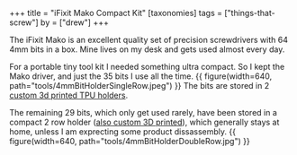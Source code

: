 +++
title = "iFixit Mako Compact Kit"
[taxonomies]
tags = ["things-that-screw"]
by = ["drew"]
+++

The iFixit Mako is an excellent quality set of precision screwdrivers with 64 4mm bits in a box. Mine lives on my desk and gets used almost every day.

For a portable tiny tool kit I needed something ultra compact. So I kept the Mako driver, and just the 35 bits I use all the time.
{{ figure(width=640, path="tools/4mmBitHolderSingleRow.jpeg") }}
The bits are stored in 2 [custom 3d printed TPU holders](https://www.printables.com/model/700125-4mm-screwdriver-bit-holders).

The remaining 29 bits, which only get used rarely, have been stored in a compact 2 row holder ([also custom 3D printed](https://www.printables.com/model/700886-compact-bit-holder-for-30-4mm-screwdriver-bits)), which generally stays at home, unless I am exprecting some product dissassembly.
{{ figure(width=640, path="tools/4mmBitHolderDoubleRow.jpg") }}
